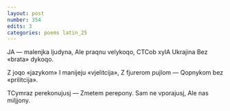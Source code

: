 ```yaml
---
layout: post
number: 354
edits: 3
categories: poems latin_25
---
```


JA — malenjka ljudyna,
Ale praqnu velykoqo,
CTCob xylA Ukrajina
Bez «brata» dykoqo.

Z joqo «jazykom» 
I manijeju «vjelitcija»,
Z fjurerom pujlom —
Qopnykom bez «prilitcija».

TCymraz perekonujusj —
Zmetem perepony.
Sam ne vporajusj,
Ale nas miljjony.
